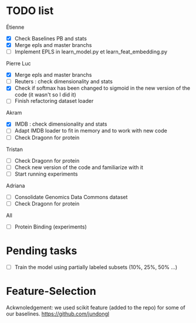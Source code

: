 # TODO list

Étienne
- [X] Check Baselines PB and stats
- [X] Merge epls and master branchs
- [ ] Implement EPLS in learn_model.py et learn_feat_embedding.py

Pierre Luc
- [x] Merge epls and master branchs
- [ ] Reuters : check dimensionality and stats
- [x] Check if softmax has been changed to sigmoid in the new version of the code (it wasn't so I did it)
- [ ] Finish refactoring dataset loader

Akram
- [x] IMDB : check dimensionality and stats
- [ ] Adapt IMDB loader to fit in memory and to work with new code
- [ ] Check Dragonn for protein 

Tristan
- [ ] Check Dragonn for protein 
- [ ] Check new version of the code and familiarize with it
- [ ] Start running experiments

Adriana
- [ ] Consolidate Genomics Data Commons dataset
- [ ] Check Dragonn for protein 

All
- [ ] Protein Binding (experiments)

# Pending tasks
- [ ] Train the model using partially labeled subsets (10%, 25%, 50% ...)

# Feature-Selection
Ackwnoledgement: we used scikit feature (added to the repo) for some of our baselines.
https://github.com/jundongl
